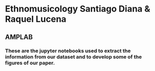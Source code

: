 # Ethnomusicology Santiago Diana & Raquel Lucena
## AMPLAB
### These are the jupyter notebooks used to extract the information from our dataset and to develop some of the figures of our paper. 

